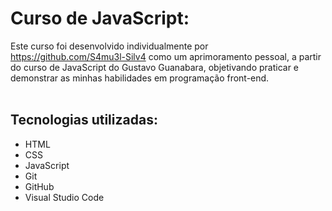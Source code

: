 # Curso de JavaScript:

  Este curso foi desenvolvido individualmente por https://github.com/S4mu3l-Silv4 como um aprimoramento pessoal, a partir do curso de JavaScript do Gustavo Guanabara, objetivando praticar e demonstrar as minhas habilidades em programação front-end.
  <br>
  <br>
## Tecnologias utilizadas:

  - HTML
  - CSS
  - JavaScript
  - Git
  - GitHub
  - Visual Studio Code
